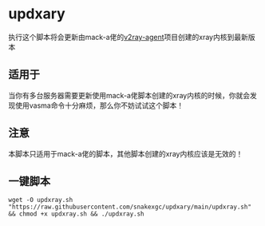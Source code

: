 # updxary
执行这个脚本将会更新由mack-a佬的[v2ray-agent](https://github.com/mack-a/v2ray-agent)项目创建的xray内核到最新版本

## 适用于
当你有多台服务器需要更新使用mack-a佬脚本创建的xray内核的时候，你就会发现使用vasma命令十分麻烦，那么你不妨试试这个脚本！
## 注意 
本脚本只适用于mack-a佬的脚本，其他脚本创建的xray内核应该是无效的！
## 一键脚本
```
wget -O updxray.sh "https://raw.githubusercontent.com/snakexgc/updxary/main/updxray.sh" && chmod +x updxray.sh && ./updxray.sh
```
